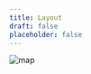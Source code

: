 ```yaml
---
title: Layout
draft: false
placeholder: false
---
```


![map](/img/south-wales/south-east-sandstone/M2.gif)
